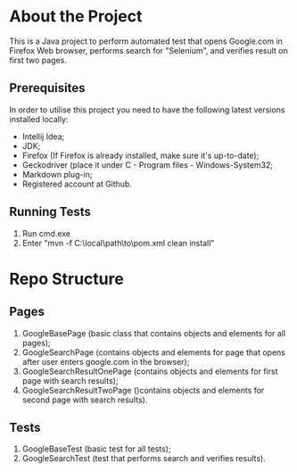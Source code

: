 # About the Project
This is a Java project to perform automated test that opens Google.com in Firefox Web browser, performs search for "Selenium",
and verifies result on first two pages.

## Prerequisites
In order to utilise this project you need to have the following latest versions installed locally:
* Intellij Idea;
* JDK;
* Firefox (If Firefox is already installed, make sure it's up-to-date);
* Geckodriver (place it under C - Program files - Windows-System32; 
* Markdown plug-in;
* Registered account at Github.

## Running Tests
1. Run cmd.exe
2. Enter "mvn -f C:\local\path\to\pom.xml clean install"

# Repo Structure
## Pages
1. GoogleBasePage (basic class that contains objects and elements for all pages);
2. GoogleSearchPage (contains objects and elements for page that opens after user enters google.com in the browser);
3. GoogleSearchResultOnePage (contains objects and elements for first page with search results);
4. GoogleSearchResultTwoPage ()contains objects and elements for second page with search results).

## Tests
1. GoogleBaseTest (basic test for all tests);
2. GoogleSearchTest (test that performs search and verifies results).



